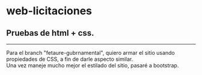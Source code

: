 # web-licitaciones
## Pruebas de html + css.

--------------------
Para el branch "fetaure-gubrnamental", quiero armar el sitio usando propiedades de CSS, a fin de darle aspecto similar.  
Una vez maneje mucho mejor el estilado del sitio, pasaré a bootstrap.  
